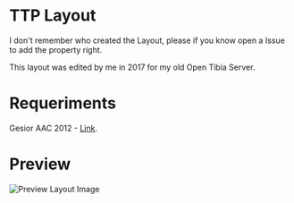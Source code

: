 # TTP Layout
I don't remember who created the Layout, please if you know open a Issue to add the property right.

This layout was edited by me in 2017 for my old Open Tibia Server.

# Requeriments
Gesior AAC 2012 - [Link](https://github.com/gesior/Gesior2012).

# Preview
![Preview Layout Image](https://cdn.pbrd.co/images/HtEB6SQ.png)